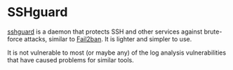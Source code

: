 # SSHguard 

[sshguard](https://www.sshguard.net/) is a daemon that protects SSH and other services against brute-force attacks, 
similar to [Fail2ban](fail2ban.md). It is lighter and simpler to use.

It is not vulnerable to most (or maybe any) of the log analysis vulnerabilities that have caused problems for similar 
tools. 
